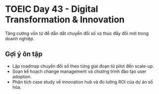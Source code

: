 # TOEIC Day 43 - Digital Transformation & Innovation

Tăng cường vốn từ để dẫn dắt chuyển đổi số và thúc đẩy đổi mới trong doanh nghiệp.

## Gợi ý ôn tập
- Lập roadmap chuyển đổi số theo từng giai đoạn từ pilot đến scale-up.
- Soạn kế hoạch change management và chương trình đào tạo user adoption.
- Phân tích case study về innovation hub và đo lường ROI của dự án số hóa.
